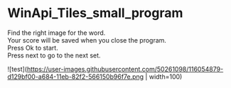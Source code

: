 
# WinApi_Tiles_small_program

Find the right image for the word.\
Your score will be saved when you close the program.\
Press Ok to start.\
Press next to go to the next set.

![test](https://user-images.githubusercontent.com/50261098/116054879-d129bf00-a684-11eb-82f2-566150b96f7e.png | width=100)
